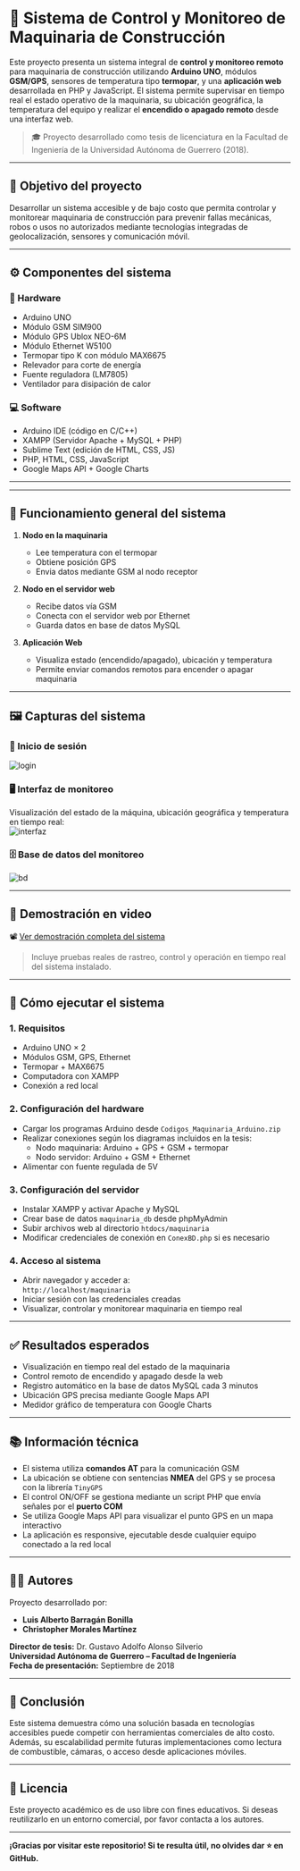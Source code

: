 # 📡 Sistema de Control y Monitoreo de Maquinaria de Construcción

Este proyecto presenta un sistema integral de **control y monitoreo remoto** para maquinaria de construcción utilizando **Arduino UNO**, módulos **GSM/GPS**, sensores de temperatura tipo **termopar**, y una **aplicación web** desarrollada en PHP y JavaScript. El sistema permite supervisar en tiempo real el estado operativo de la maquinaria, su ubicación geográfica, la temperatura del equipo y realizar el **encendido o apagado remoto** desde una interfaz web.

> 🎓 Proyecto desarrollado como tesis de licenciatura en la Facultad de Ingeniería de la Universidad Autónoma de Guerrero (2018).

---

## 📌 Objetivo del proyecto

Desarrollar un sistema accesible y de bajo costo que permita controlar y monitorear maquinaria de construcción para prevenir fallas mecánicas, robos o usos no autorizados mediante tecnologías integradas de geolocalización, sensores y comunicación móvil.

---

## ⚙️ Componentes del sistema

### 🔧 Hardware

- Arduino UNO
- Módulo GSM SIM900
- Módulo GPS Ublox NEO-6M
- Módulo Ethernet W5100
- Termopar tipo K con módulo MAX6675
- Relevador para corte de energía
- Fuente reguladora (LM7805)
- Ventilador para disipación de calor

### 💻 Software

- Arduino IDE (código en C/C++)
- XAMPP (Servidor Apache + MySQL + PHP)
- Sublime Text (edición de HTML, CSS, JS)
- PHP, HTML, CSS, JavaScript
- Google Maps API + Google Charts

---


---

## 🧭 Funcionamiento general del sistema

1. **Nodo en la maquinaria**  
   - Lee temperatura con el termopar
   - Obtiene posición GPS
   - Envia datos mediante GSM al nodo receptor

2. **Nodo en el servidor web**
   - Recibe datos vía GSM
   - Conecta con el servidor web por Ethernet
   - Guarda datos en base de datos MySQL

3. **Aplicación Web**
   - Visualiza estado (encendido/apagado), ubicación y temperatura
   - Permite enviar comandos remotos para encender o apagar maquinaria

---

## 🖼️ Capturas del sistema

### 🔐 Inicio de sesión  
![login](login.png)

### 🖥️ Interfaz de monitoreo  
Visualización del estado de la máquina, ubicación geográfica y temperatura en tiempo real:  
![interfaz](Interfaz.png)

### 🗄️ Base de datos del monitoreo  
![bd](BD.png)

---

## 🎥 Demostración en video

📽️ [Ver demostración completa del sistema](Video.mp4)

> Incluye pruebas reales de rastreo, control y operación en tiempo real del sistema instalado.

---

## 🚀 Cómo ejecutar el sistema

### 1. Requisitos

- Arduino UNO × 2
- Módulos GSM, GPS, Ethernet
- Termopar + MAX6675
- Computadora con XAMPP
- Conexión a red local

### 2. Configuración del hardware

- Cargar los programas Arduino desde `Codigos_Maquinaria_Arduino.zip`
- Realizar conexiones según los diagramas incluidos en la tesis:
  - Nodo maquinaria: Arduino + GPS + GSM + termopar
  - Nodo servidor: Arduino + GSM + Ethernet
- Alimentar con fuente regulada de 5V

### 3. Configuración del servidor

- Instalar XAMPP y activar Apache y MySQL
- Crear base de datos `maquinaria_db` desde phpMyAdmin
- Subir archivos web al directorio `htdocs/maquinaria`
- Modificar credenciales de conexión en `ConexBD.php` si es necesario

### 4. Acceso al sistema

- Abrir navegador y acceder a:  
  `http://localhost/maquinaria`
- Iniciar sesión con las credenciales creadas
- Visualizar, controlar y monitorear maquinaria en tiempo real

---

## ✅ Resultados esperados

- Visualización en tiempo real del estado de la maquinaria
- Control remoto de encendido y apagado desde la web
- Registro automático en la base de datos MySQL cada 3 minutos
- Ubicación GPS precisa mediante Google Maps API
- Medidor gráfico de temperatura con Google Charts

---

## 📚 Información técnica

- El sistema utiliza **comandos AT** para la comunicación GSM
- La ubicación se obtiene con sentencias **NMEA** del GPS y se procesa con la librería `TinyGPS`
- El control ON/OFF se gestiona mediante un script PHP que envía señales por el **puerto COM**
- Se utiliza Google Maps API para visualizar el punto GPS en un mapa interactivo
- La aplicación es responsive, ejecutable desde cualquier equipo conectado a la red local

---

## 🧑‍💻 Autores

Proyecto desarrollado por:

- **Luis Alberto Barragán Bonilla**
- **Christopher Morales Martínez**

**Director de tesis:** Dr. Gustavo Adolfo Alonso Silverio  
**Universidad Autónoma de Guerrero – Facultad de Ingeniería**  
**Fecha de presentación:** Septiembre de 2018

---

## 🏁 Conclusión

Este sistema demuestra cómo una solución basada en tecnologías accesibles puede competir con herramientas comerciales de alto costo. Además, su escalabilidad permite futuras implementaciones como lectura de combustible, cámaras, o acceso desde aplicaciones móviles.

---

## 📌 Licencia

Este proyecto académico es de uso libre con fines educativos. Si deseas reutilizarlo en un entorno comercial, por favor contacta a los autores.

---

**¡Gracias por visitar este repositorio! Si te resulta útil, no olvides dar ⭐ en GitHub.**


